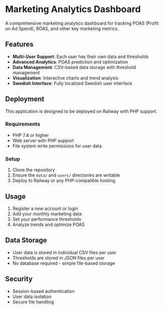 # Marketing Analytics Dashboard

A comprehensive marketing analytics dashboard for tracking POAS (Profit on Ad Spend), ROAS, and other key marketing metrics.

## Features

- **Multi-User Support**: Each user has their own data and thresholds
- **Advanced Analytics**: POAS prediction and optimization
- **Data Management**: CSV-based data storage with threshold management
- **Visualization**: Interactive charts and trend analysis
- **Swedish Interface**: Fully localized Swedish user interface

## Deployment

This application is designed to be deployed on Railway with PHP support.

### Requirements

- PHP 7.4 or higher
- Web server with PHP support
- File system write permissions for user data

### Setup

1. Clone the repository
2. Ensure the `data/` and `users/` directories are writable
3. Deploy to Railway or any PHP-compatible hosting

## Usage

1. Register a new account or login
2. Add your monthly marketing data
3. Set your performance thresholds
4. Analyze trends and optimize POAS

## Data Storage

- User data is stored in individual CSV files per user
- Thresholds are stored in JSON files per user
- No database required - simple file-based storage

## Security

- Session-based authentication
- User data isolation
- Secure file handling
